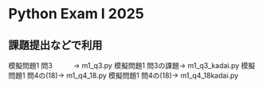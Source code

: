 # Python Exam I 2025 
## 課題提出などで利用
模擬問題1 問3　　　→  m1_q3.py
模擬問題1 問3の課題→  m1_q3_kadai.py
模擬問題1 問4の(18)→  m1_q4_18.py
模擬問題1 問4の(18)→  m1_q4_18kadai.py

